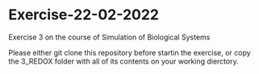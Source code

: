 # Exercise-22-02-2022
Exercise 3 on the course of Simulation of Biological Systems

Please either git clone this repository before startin the exercise, or copy the 3_REDOX folder with all of its contents on your working dierctory.

